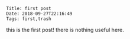     Title: first post
    Date: 2018-09-27T22:16:49
    Tags: first,trash

this is the first post! there is nothing useful here.

<!-- more -->

